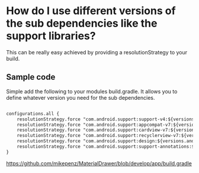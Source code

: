 # How do I use different versions of the sub dependencies like the support libraries?

This can be really easy achieved by providing a resolutionStrategy to your build.

## Sample code
Simple add the following to your modules build.gradle. It allows you to define whatever version you need for the sub dependencies. 

```xml

configurations.all {
    resolutionStrategy.force "com.android.support:support-v4:${versions.androidX}"
    resolutionStrategy.force "com.android.support:appcompat-v7:${versions.androidX}"
    resolutionStrategy.force "com.android.support:cardview-v7:${versions.androidX}"
    resolutionStrategy.force "com.android.support:recyclerview-v7:${versions.androidX}"
    resolutionStrategy.force "com.android.support:design:${versions.androidX}"
    resolutionStrategy.force "com.android.support:support-annotations:${versions.androidX}"
}
```

https://github.com/mikepenz/MaterialDrawer/blob/develop/app/build.gradle
